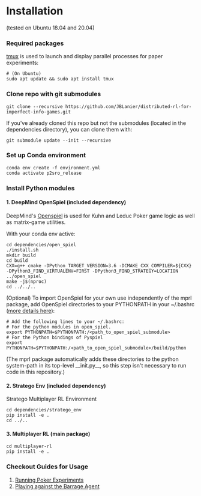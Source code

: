 # Installation
(tested on Ubuntu 18.04 and 20.04)

### Required packages
[tmux](https://www.hamvocke.com/blog/a-quick-and-easy-guide-to-tmux/) is used to launch and display parallel processes for paper experiments:
```shell script
# (On Ubuntu)
sudo apt update && sudo apt install tmux
```

### Clone repo with git submodules
```shell script
git clone --recursive https://github.com/JBLanier/distributed-rl-for-imperfect-info-games.git
```
If you've already cloned this repo but not the submodules (located in the dependencies directory), you can clone them with:
```shell script
git submodule update --init --recursive
```


### Set up Conda environment
```shell script
conda env create -f environment.yml
conda activate p2sro_release
```

### Install Python modules

#### 1. DeepMind OpenSpiel (included dependency)
DeepMind's [Openspiel](https://github.com/deepmind/open_spiel) is used for Kuhn and Leduc Poker game logic as well as matrix-game utilities.

With your conda env active:
```shell script
cd dependencies/open_spiel
./install.sh
mkdir build
cd build
CXX=g++ cmake -DPython_TARGET_VERSION=3.6 -DCMAKE_CXX_COMPILER=${CXX} -DPython3_FIND_VIRTUALENV=FIRST -DPython3_FIND_STRATEGY=LOCATION ../open_spiel
make -j$(nproc)
cd ../../..
```

(Optional) To import OpenSpiel for your own use independently of the mprl package, add OpenSpiel directories to your PYTHONPATH in your ~/.bashrc ([more details here](https://github.com/deepmind/open_spiel/blob/222ba03f73d643658838d0d95331e9c8a4f77cf1/docs/install.md)):
```shell script
# Add the following lines to your ~/.bashrc:
# For the python modules in open_spiel.
export PYTHONPATH=$PYTHONPATH:/<path_to_open_spiel_submodule>
# For the Python bindings of Pyspiel
export PYTHONPATH=$PYTHONPATH:/<path_to_open_spiel_submodule>/build/python
```
(The mprl package automatically adds these directories to the python system-path in its top-level \_\_init.py__, so this step isn't necessary to run code in this repository.)

#### 2. Stratego Env (included dependency)
Stratego Multiplayer RL Environment
````shell script
cd dependencies/stratego_env
pip install -e .
cd ../..
````

#### 3. Multiplayer RL (main package)

```shell script
cd multiplayer-rl
pip install -e .
```


### Checkout Guides for Usage
1. [Running Poker Experiments](running_experiments.md)
2. [Playing against the Barrage Agent](barrage_agent.md)
